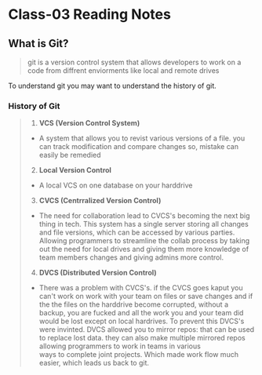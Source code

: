 # Class-03 Reading Notes

## What is Git?
> git is a version control system that allows developers to work on a code from diffrent enviorments like local and remote drives 

 To understand git you may want to understand the history of git. 
 
 ### History of Git
> 1. **VCS (Version Control System)** 
> - A system that allows you to revist various versions of a file. you can track modification and compare changes so, mistake can easily be remedied 
> 
> 2. **Local Version Control**
> - A local VCS on one database on your harddrive 
>
> 3. **CVCS (Centrralized Version Control)**
> - The need for collaboration lead to CVCS's becoming the next big thing in tech. This system has a single server storing all changes and file versions,
> which can be accessed by various parties. Allowing programmers to streamline the collab process by taking out the need for local drives and giving them more knowledge 
> of team members changes and giving admins more control.
>
> 4. **DVCS (Distributed Version Control)**
> - There was a problem with CVCS's. if the CVCS goes kaput you can't work on work with your team on files or save changes and if the the files on the harddrive become
> corrupted, without a backup, you are fucked and all the work you and your team did would be lost except on local hardrives. To prevent this DVCS's were invinted. 
> DVCS allowed you to mirror repos: that can be used to replace lost data. they can also make multiple mirrored repos allowing programmers to work in teams in various  
> ways to complete joint projects. Which made work flow much easier, which leads us back to git.
